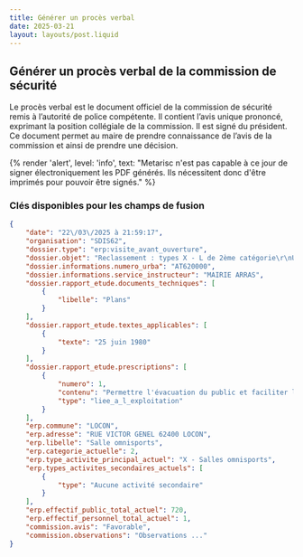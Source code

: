```yaml
---
title: Générer un procès verbal
date: 2025-03-21
layout: layouts/post.liquid
---
```


## Générer un procès verbal de la commission de sécurité

Le procès verbal est le document officiel de la commission de sécurité remis à l’autorité de police compétente.
Il contient l’avis unique prononcé, exprimant la position collégiale de la commission. Il est signé du président.
Ce document permet au maire de prendre connaissance de l’avis de la commission et ainsi de prendre une décision.

{%
    render 'alert',
    level: 'info',
    text: "Metarisc n'est pas capable à ce jour de signer électroniquement les PDF générés. Ils nécessitent donc d'être imprimés pour pouvoir être signés."
%}

### Clés disponibles pour les champs de fusion

```json
{
	"date": "22\/03\/2025 à 21:59:17",
	"organisation": "SDIS62",
    "dossier.type": "erp:visite_avant_ouverture",
	"dossier.objet": "Reclassement : types X - L de 2ème catégorie\r\nUE : Véhicules de la libération les 18 et 19.05.2019",
	"dossier.informations.numero_urba": "AT620000",
    "dossier.informations.service_instructeur": "MAIRIE ARRAS",
	"dossier.rapport_etude.documents_techniques": [
		{
			"libelle": "Plans"
		}
	],
	"dossier.rapport_etude.textes_applicables": [
		{
			"texte": "25 juin 1980"
		}
	],
	"dossier.rapport_etude.prescriptions": [
		{
			"numero": 1,
			"contenu": "Permettre l'évacuation du public et faciliter l'intervention des secours par la mise en place d'un éclairage de sécurité assurant les fonctions \"d'évacuation et d'ambiance ou antipanique\". \r\nCet éclairage doit être assuré :\r\n- soit par des blocs autonomes d'éclairage de sécurité ;\r\n- soit par une (arrêté du 19 novembre 2001) \"source centralisée\" ;\r\n- soit par la combinaison d'une (arrêté du 19 novembre 2001) \"source centralisée\" et de blocs autonomes.\r\n\r\n «L'éclairage d'évacuation» doit permettre à toute personne d'accéder à l'extérieur de l'établissement à l'aide de foyers lumineux assurant la signalisation des issues.\r\n\r\n",
			"type": "liee_a_l_exploitation"
		}
	],
    "erp.commune": "LOCON",
	"erp.adresse": "RUE VICTOR GENEL 62400 LOCON",
	"erp.libelle": "Salle omnisports",
	"erp.categorie_actuelle": 2,
	"erp.type_activite_principal_actuel": "X - Salles omnisports",
	"erp.types_activites_secondaires_actuels": [
		{
			"type": "Aucune activité secondaire"
		}
	],
	"erp.effectif_public_total_actuel": 720,
	"erp.effectif_personnel_total_actuel": 1,
    "commission.avis": "Favorable",
    "commission.observations": "Observations ..."
}
```